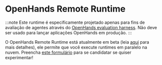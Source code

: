 # OpenHands Remote Runtime

:::note
Este runtime é especificamente projetado apenas para fins de avaliação de agentes através do
[OpenHands evaluation harness](https://github.com/All-Hands-AI/OpenHands/tree/main/evaluation). Não deve ser usado para lançar aplicações OpenHands em produção.
:::

O OpenHands Remote Runtime está atualmente em beta (leia [aqui](https://runtime.all-hands.dev/) para mais detalhes), ele permite que você execute runtimes
em paralelo na nuvem. Preencha [este formulário](https://docs.google.com/forms/d/e/1FAIpQLSckVz_JFwg2_mOxNZjCtr7aoBFI2Mwdan3f75J_TrdMS1JV2g/viewform) para se candidatar se quiser experimentar!